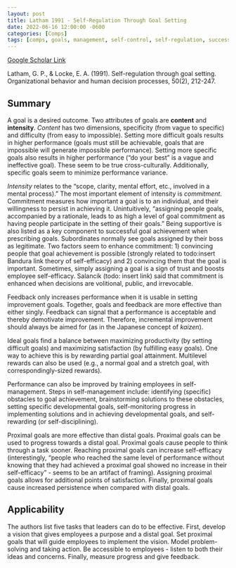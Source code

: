 ```yaml
---
layout: post
title: Latham 1991 - Self-Regulation Through Goal Setting
date: 2022-06-16 12:00:00 -0600
categories: [Comps]
tags: [comps, goals, management, self-control, self-regulation, success]
---
```

[Google Scholar Link](https://scholar.google.com/scholar?hl=en&as_sdt=0%2C45&q=self-regulation+through+goal+setting&btnG=)

Latham, G. P., & Locke, E. A. (1991). Self-regulation through goal setting. Organizational behavior and human decision processes, 50(2), 212-247.

## Summary
A goal is a desired outcome.  Two attributes of goals are **content** and **intensity**.  _Content_ has two dimensions, specificity (from vague to specific) and difficulty (from easy to impossible).  Setting more difficult goals results in higher performance (goals must still be achievable, goals that are impossible will generate impossible performance).  Setting more specific goals also results in higher performance (“do your best” is a vague and ineffective goal).  These seem to be true cross-culturally.  Additionally, specific goals seem to minimize performance variance.

_Intensity_ relates to the “scope, clarity, mental effort, etc., involved in a mental process).”  The most important element of intensity is _commitment_.  Commitment measures how important a goal is to an individual, and their willingness to persist in achieving it.  Unintuitively, “assigning people goals, accompanied by a rationale, leads to as high a level of goal commitment as having people participate in the setting of their goals.”  Being supportive is also listed as a key component to successful goal achievement when prescribing goals.  Subordinates normally see goals assigned by their boss as legitimate.  Two factors seem to enhance commitment: 1) convincing people that goal achievement is possible (strongly related to todo:insert Bandura link theory of self-efficacy) and 2) convincing them that the goal is important.  Sometimes, simply assigning a goal is a sign of trust and boosts employee self-efficacy.  Salancik (todo: insert link) said that commitment is enhanced when decisions are  volitional, public, and irrevocable.

Feedback only increases performance when it is usable in setting improvement goals.  Together, goals and feedback are more effective than either singly.  Feedback can signal that a performance is acceptable and thereby demotivate improvement.  Therefore, incremental improvement should always be aimed for (as in the Japanese concept of _kaizen_).

Ideal goals find a balance between maximizing productivity (by setting difficult goals) and maximizing satisfaction (by fulfilling easy goals).  One way to achieve this is by rewarding partial goal attainment.  Multilevel rewards can also be used (e.g., a normal goal and a stretch goal, with correspondingly-sized rewards).

Performance can also be improved by training employees in self-management.  Steps in self-management include: identifying (specific) obstacles to goal achievement, brainstorming solutions to these obstacles, setting specific developmental goals, self-monitoring progress in implementing solutions and in achieving developmental goals, and self-rewarding (or self-disciplining).

Proximal goals are more effective than distal goals.  Proximal goals can be used to progress towards a distal goal.  Proximal goals cause people to think through a task sooner.  Reaching proximal goals can increase self-efficacy (interestingly, “people who reached the same level of performance without knowing that they had achieved a proximal goal showed no increase in their self-efficacy” - seems to be an artifact of framing).  Assigning proximal goals allows for additional points of satisfaction.  Finally, proximal goals cause increased persistence when compared with distal goals.

## Applicability
The authors list five tasks that leaders can do to be effective.  First, develop a vision that gives employees a purpose and a distal goal.  Set proximal goals that will guide employees to implement the vision.  Model problem-solving and taking action.  Be accessible to employees - listen to both their ideas and concerns.  Finally, measure progress and give feedback.
